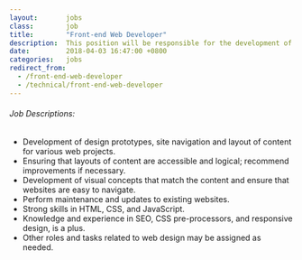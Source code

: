 ```yaml
---
layout:       jobs
class:        job
title:        "Front-end Web Developer"
description:  This position will be responsible for the development of design prototypes, site navigation and layout of content for various web projects.
date:         2018-04-03 16:47:00 +0800
categories:   jobs
redirect_from:
  - /front-end-web-developer
  - /technical/front-end-web-developer
---
```

<!-- Do not leave new lines after each element. Elements after new lines will not be rendered. -->
<h6 class="-dark">Job Descriptions:</h6>
<ul>
  <li>
    Development of design prototypes, site navigation and layout of content for various web projects.
  </li>
  <li>
    Ensuring that layouts of content are accessible and logical; recommend improvements if necessary.
  </li>
  <li>
    Development of visual concepts that match the content and ensure that websites are easy to navigate.
  </li>
  <li>
    Perform maintenance and updates to existing websites.
  </li>
  <li>
    Strong skills in HTML, CSS, and JavaScript.
  </li>
  <li>
    Knowledge and experience in SEO, CSS pre-processors, and responsive design, is a plus.
  </li>
  <li>
    Other roles and tasks related to web design may be assigned as needed.
  </li>
</ul>
